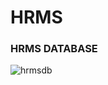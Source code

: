 # HRMS
<h3>HRMS DATABASE</h3>

![hrmsdb](https://user-images.githubusercontent.com/81460760/120781311-a2c7bb00-c531-11eb-8e2b-831be0400289.png)